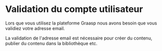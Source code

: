 # Validation du compte utilisateur

Lors que vous utilisez la plateforme Graasp nous avons besoin que vous validiez votre adresse email.

La validation de l'adresse email est nécessaire pour créer du contenu, publier du contenu dans la bibliothèque etc.
